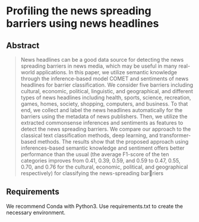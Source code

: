 # Profiling the news spreading barriers using news headlines

## Abstract
>News headlines can be a good data source for detecting the news spreading barriers in news media, which may be useful in many real-world applications. In this paper, we utilize semantic knowledge through the inference-based model COMET and sentiments of news headlines for barrier classification. We consider five barriers including cultural, economic, political, linguistic, and geographical, and different types of news headlines including health, sports, science, recreation, games, homes, society, shopping, computers, and business. To that end, we collect and label the news headlines automatically for the barriers using the metadata of news publishers. Then, we utilize the extracted commonsense inferences and sentiments as features to detect the news spreading barriers. We compare our approach to the classical text classification methods, deep learning, and transformer-based methods. The results show that the proposed approach using inferences-based semantic knowledge and sentiment offers better performance than the usual (the average F1-score of the ten categories improves from 0.41, 0.39, 0.59, and 0.59 to 0.47, 0.55, 0.70, and 0.76 for the cultural, economic, political, and geographical respectively) for classifying the news-spreading barriers

## Requirements

We recommend Conda with Python3. Use requirements.txt to create the necessary environment. 

